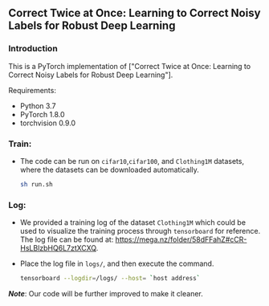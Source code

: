 ## Correct Twice at Once: Learning to Correct Noisy Labels for Robust Deep Learning


### Introduction
This is a PyTorch implementation of ["Correct Twice at Once: Learning to Correct Noisy Labels for Robust Deep Learning"]. 

Requirements:

* Python 3.7
* PyTorch 1.8.0
* torchvision 0.9.0

### Train:

- The code can be run on `cifar10`,`cifar100`, and `Clothing1M` datasets, where the datasets can be downloaded automatically. 
    ```bash
    sh run.sh
    ```

### Log:

- We provided a training log of the dataset `Clothing1M` which could be used to visualize the training process through `tensorboard` for reference. The log file can be found at: https://mega.nz/folder/58dFFahZ#cCR-HsLBlzbHQ6L7ztXCXQ.

- Place the log file in ``logs/``, and then execute the command.
    ```bash
    tensorboard --logdir=/logs/ --host= `host address`
    ```

***Note***: Our code will be further improved to make it cleaner.
